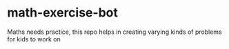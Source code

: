 # math-exercise-bot
Maths needs practice, this repo helps in creating varying kinds of problems for kids to work on
